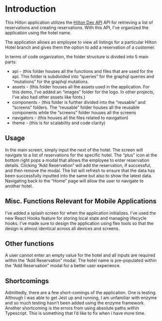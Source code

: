 # Introduction
This Hilton application utilizes the [Hilton Dev API](https://us1.prisma.sh/public-luckox-377/reservation-graphql-backend/dev) API for retrieving a list of reservations and creating reservations.  With this API, I've organized the application using the hotel name.

The application allows an employee to view all listings for a particular Hilton Hotel branch and gives them the option to add a reservation of a customer.

In terms of code organization, the folder structure is divided into 5 main parts:
* api - (this folder houses all the functions and files that are used for the api.  This folder is subdivided into “queries” for the graphql queries and “mutations” for the graphql mutations.
* assets - (this folder houses all the assets used in the application.  For this demo, I’ve added an “images” folder for the logo.  In other projects, I’ve also had other assets like fonts.)
* components - (this folder is further divided into the “reusable” and “screens” folders.  The “reusable” folder houses all the reusable components while the “screens” folder houses all the screens
* navigators - (this houses all the files related to navigation)
* theme - (this is for scalability and code clarity)


## Usage
In the main screen, simply input the next of the hotel.  The screen will navigate to a list of reservations for the specific hotel.  The “plus” icon at the bottom right pops a modal that allows the employee to enter reservation details.  Clicking “Add Reservation” will add the reservation, if successful, and then remove the modal.  The list will refresh to ensure that the data has been successfully inputted into the same but also to show the latest data.  Navigating back to the “Home” page will allow the user to navigate to another hotel.

## Misc. Functions Relevant for Mobile Applications
I’ve added a splash screen for when the application initializes.
I’ve used the new React Hooks feature for storing local state and managing lifecycle hooks.
I’ve made sure to design the application using flex tools so that the design is almost identical across all devices and screens.

## Other functions
A user cannot enter an empty value for the hotel and all inputs are required within the “Add Reservation” modal.
The hotel name is pre-populated within the “Add Reservation” modal for a better user experience.


## Shortcomings
Admittedly, there are a few short-comings of the application.   One is testing.  Although I was able to get Jest up and running, I am unfamiliar with enzyme and so much testing hasn’t been added using the enzyme framework. Another shortcoming is the errors from using absolute paths within Typescript.  This is something that I’d like to fix when i have more time.